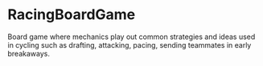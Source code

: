 # RacingBoardGame
Board game where mechanics play out common strategies and ideas used in cycling such as drafting, attacking, pacing, sending teammates in early breakaways.
